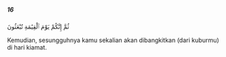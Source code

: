 ##### 16

<span class="ayah">ثُمَّ إِنَّكُمْ يَوْمَ ٱلْقِيَٰمَةِ تُبْعَثُونَ</span>

<span class="ayah_translation">Kemudian, sesungguhnya kamu sekalian akan dibangkitkan (dari kuburmu) di hari kiamat.</span>
